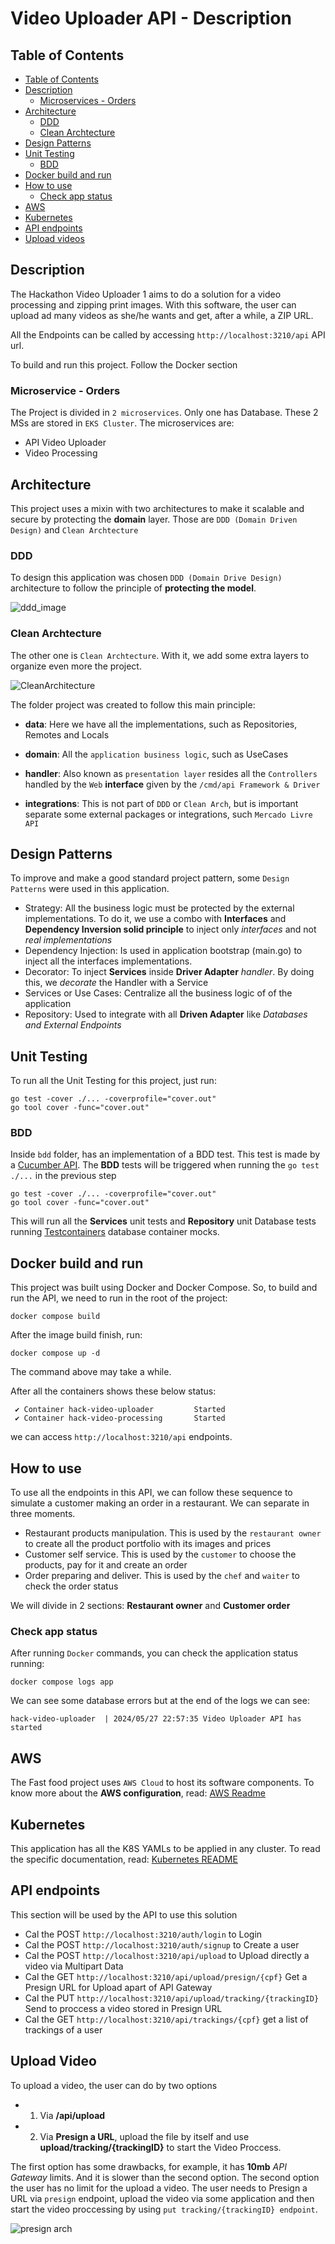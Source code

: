 # Video Uploader API - Description

## Table of Contents

- [Table of Contents](#table-of-contents)
- [Description](#description)
  - [Microservices - Orders](#microservice---orders)
- [Architecture](#architecture)
  - [DDD](#ddd)
  - [Clean Archtecture](#clean-archtecture)
- [Design Patterns](#design-patterns)
- [Unit Testing](#unit-testing)
  - [BDD](#bdd)
- [Docker build and run](#docker-build-and-run)
- [How to use](#how-to-use)
  - [Check app status](#check-app-status)
- [AWS](#aws)
- [Kubernetes](#kubernetes)
- [API endpoints](#api-endpoints)
- [Upload videos](#upload-video)


## Description

The Hackathon Video Uploader 1 aims to do a solution for a video processing and zipping print images. With this software, the user can upload ad many videos as she/he wants and get, after a while, a ZIP URL.

All the Endpoints can be called by accessing `http://localhost:3210/api` API url.

To build and run this project. Follow the Docker section

### Microservice - Orders

The Project is divided in `2 microservices`. Only one has Database. These 2 MSs are stored in `EKS Cluster`. The microservices are:

- API Video Uploader
- Video Processing

## Architecture

This project uses a mixin with two architectures to make it scalable and secure by protecting the **domain** layer. Those are `DDD (Domain Driven Design)` and `Clean Archtecture`

### DDD ###

To design this application was chosen `DDD (Domain Drive Design)` architecture to follow the principle of **protecting the model**.

![ddd_image](https://github.com/thiagoluis88git/tech1-orders/assets/166969350/2016bfff-3c19-4172-837f-8d5d428525f7)

### Clean Archtecture ###

The other one is `Clean Archtecture`. With it, we add some extra layers to organize even more the project.

![CleanArchitecture](https://github.com/user-attachments/assets/a49c2aab-562c-4b6c-82f2-7ffe9e4aec74)

The folder project was created to follow this main principle:

- **data**: Here we have all the implementations, such as Repositories, Remotes and Locals
- **domain**: All the `application business logic`, such as UseCases
- **handler**: Also known as `presentation layer` resides all the `Controllers` handled by the `Web` **interface** given by the `/cmd/api Framework & Driver` 

- **integrations**: This is not part of `DDD` or `Clean Arch`, but is important separate some external packages or integrations, such `Mercado Livre API`

## Design Patterns

To improve and make a good standard project pattern, some `Design Patterns` were used in this application.

- Strategy: All the business logic must be protected by the external implementations. To do it, we use a combo with **Interfaces** and **Dependency Inversion solid principle** to inject only *interfaces* and not *real implementations*
- Dependency Injection: Is used in application bootstrap (main.go) to inject all the interfaces implementations.
- Decorator: To inject **Services** inside **Driver Adapter** *handler*. By doing this, we *decorate* the Handler with a Service
- Services or Use Cases: Centralize all the business logic of of the application
- Repository: Used to integrate with all **Driven Adapter** like *Databases and External Endpoints*

## Unit Testing

To run all the Unit Testing for this project, just run:

```
go test -cover ./... -coverprofile="cover.out"
go tool cover -func="cover.out"
```

### BDD

Inside `bdd` folder, has an implementation of a BDD test. This test is made by a [Cucumber API](https://github.com/cucumber/godog).
The **BDD** tests will be triggered when running the `go test ./...` in the previous step

```
go test -cover ./... -coverprofile="cover.out"
go tool cover -func="cover.out"
```

This will run all the **Services** unit tests and **Repository** unit Database tests running [Testcontainers](https://testcontainers.com/) database container mocks.

## Docker build and run

This project was built using Docker and Docker Compose. So, to build and run the API, we need to run in the root of the project:

```
docker compose build
```

After the image build finish, run:

```
docker compose up -d
```

The command above may take a while.

After all the containers shows these below status:

```
 ✔ Container hack-video-uploader         Started
 ✔ Container hack-video-processing       Started 
```

we can access `http://localhost:3210/api` endpoints.


## How to use

To use all the endpoints in this API, we can follow these sequence to simulate a customer making an order in a restaurant.
We can separate in three moments.

- Restaurant products manipulation. This is used by the `restaurant owner` to create all the product portfolio with its images and prices
- Customer self service. This is used by the `customer` to choose the products, pay for it and create an order 
- Order preparing and deliver. This is used by the `chef` and `waiter` to check the order status

We will divide in 2 sections: **Restaurant owner** and **Customer order**

### Check app status

After running `Docker` commands, you can check the application status running:

```
docker compose logs app
```

We can see some database errors but at the end of the logs we can see:

```
hack-video-uploader  | 2024/05/27 22:57:35 Video Uploader API has started
```

## AWS ##

The Fast food project uses `AWS Cloud` to host its software components. To know more about the **AWS configuration**, read: [AWS Readme](https://github.com/thiagoluis88git/hack-k8s/infra/README.md)

## Kubernetes

This application has all the K8S YAMLs to be applied in any cluster. 
To read the specific documentation, read: [Kubernetes README](https://github.com/thiagoluis88git/hack-k8s/blob/main/infra/k8s/README.md)

## API endpoints

This section will be used by the API to use this solution


- Cal the POST `http://localhost:3210/auth/login` to Login
- Cal the POST `http://localhost:3210/auth/signup` to Create a user
- Cal the POST `http://localhost:3210/api/upload` to Upload directly a video via Multipart Data
- Cal the GET `http://localhost:3210/api/upload/presign/{cpf}` Get a Presign URL for Upload apart of API Gateway
- Cal the PUT `http://localhost:3210/api/upload/tracking/{trackingID}` Send to proccess a video stored in Presign URL
- Cal the GET `http://localhost:3210/api/trackings/{cpf}` get a list of trackings of a user


## Upload Video

To upload a video, the user can do by two options

- 1. Via **/api/upload**
- 2. Via **Presign a URL**, upload the file by itself and use **upload/tracking/{trackingID}** to start the Video Proccess.

The first option has some drawbacks, for example, it has **10mb** *API Gateway* limits. And it is slower than the second option.
The second option the user has no limit for the upload a video. The user needs to Presign a URL via `presign` endpoint, upload the video via some application and then start the video proccessing by using `put tracking/{trackingID} endpoint`.

![presign arch](https://github.com/user-attachments/assets/ac8d0898-0bbe-4ae9-9bf0-05e8d45016d1)

